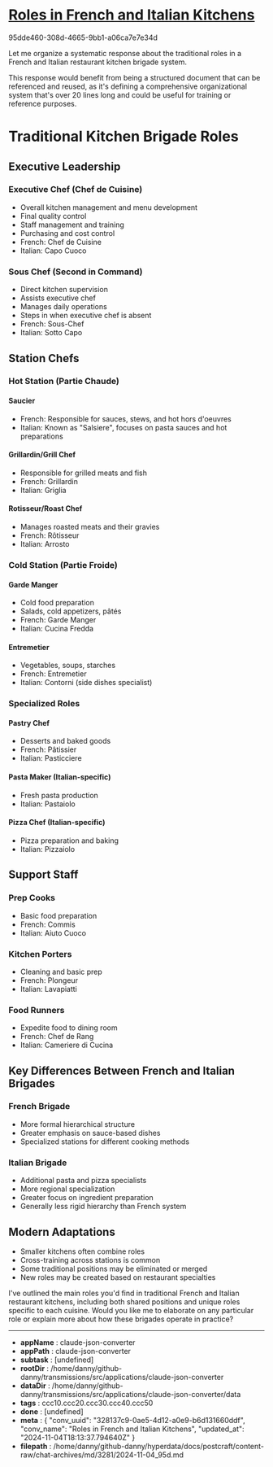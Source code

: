 # [Roles in French and Italian Kitchens](https://claude.ai/chat/328137c9-0ae5-4d12-a0e9-b6d131660ddf)

95dde460-308d-4665-9bb1-a06ca7e7e34d

 Let me organize a systematic response about the traditional roles in a French and Italian restaurant kitchen brigade system.

<antThinking>This response would benefit from being a structured document that can be referenced and reused, as it's defining a comprehensive organizational system that's over 20 lines long and could be useful for training or reference purposes.</antThinking>

<antArtifact identifier="kitchen-roles" type="text/markdown" title="Traditional French and Italian Kitchen Brigade Roles">

# Traditional Kitchen Brigade Roles

## Executive Leadership

### Executive Chef (Chef de Cuisine)
- Overall kitchen management and menu development
- Final quality control
- Staff management and training
- Purchasing and cost control
- French: Chef de Cuisine
- Italian: Capo Cuoco

### Sous Chef (Second in Command)
- Direct kitchen supervision
- Assists executive chef
- Manages daily operations
- Steps in when executive chef is absent
- French: Sous-Chef
- Italian: Sotto Capo

## Station Chefs

### Hot Station (Partie Chaude)

#### Saucier
- French: Responsible for sauces, stews, and hot hors d'oeuvres
- Italian: Known as "Salsiere", focuses on pasta sauces and hot preparations

#### Grillardin/Grill Chef
- Responsible for grilled meats and fish
- French: Grillardin
- Italian: Griglia

#### Rotisseur/Roast Chef
- Manages roasted meats and their gravies
- French: Rôtisseur
- Italian: Arrosto

### Cold Station (Partie Froide)

#### Garde Manger
- Cold food preparation
- Salads, cold appetizers, pâtés
- French: Garde Manger
- Italian: Cucina Fredda

#### Entremetier
- Vegetables, soups, starches
- French: Entremetier
- Italian: Contorni (side dishes specialist)

### Specialized Roles

#### Pastry Chef
- Desserts and baked goods
- French: Pâtissier
- Italian: Pasticciere

#### Pasta Maker (Italian-specific)
- Fresh pasta production
- Italian: Pastaiolo

#### Pizza Chef (Italian-specific)
- Pizza preparation and baking
- Italian: Pizzaiolo

## Support Staff

### Prep Cooks
- Basic food preparation
- French: Commis
- Italian: Aiuto Cuoco

### Kitchen Porters
- Cleaning and basic prep
- French: Plongeur
- Italian: Lavapiatti

### Food Runners
- Expedite food to dining room
- French: Chef de Rang
- Italian: Cameriere di Cucina

## Key Differences Between French and Italian Brigades

### French Brigade
- More formal hierarchical structure
- Greater emphasis on sauce-based dishes
- Specialized stations for different cooking methods

### Italian Brigade
- Additional pasta and pizza specialists
- More regional specialization
- Greater focus on ingredient preparation
- Generally less rigid hierarchy than French system

## Modern Adaptations

- Smaller kitchens often combine roles
- Cross-training across stations is common
- Some traditional positions may be eliminated or merged
- New roles may be created based on restaurant specialties

</antArtifact>

I've outlined the main roles you'd find in traditional French and Italian restaurant kitchens, including both shared positions and unique roles specific to each cuisine. Would you like me to elaborate on any particular role or explain more about how these brigades operate in practice?

---

* **appName** : claude-json-converter
* **appPath** : claude-json-converter
* **subtask** : [undefined]
* **rootDir** : /home/danny/github-danny/transmissions/src/applications/claude-json-converter
* **dataDir** : /home/danny/github-danny/transmissions/src/applications/claude-json-converter/data
* **tags** : ccc10.ccc20.ccc30.ccc40.ccc50
* **done** : [undefined]
* **meta** : {
  "conv_uuid": "328137c9-0ae5-4d12-a0e9-b6d131660ddf",
  "conv_name": "Roles in French and Italian Kitchens",
  "updated_at": "2024-11-04T18:13:37.794640Z"
}
* **filepath** : /home/danny/github-danny/hyperdata/docs/postcraft/content-raw/chat-archives/md/3281/2024-11-04_95d.md